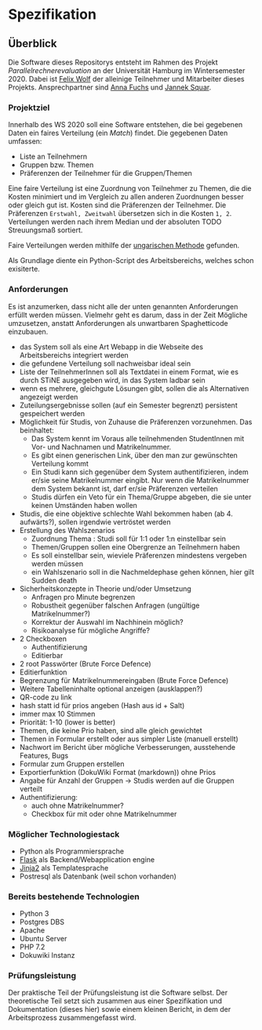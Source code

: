 # Spezifikation

## Überblick

Die Software dieses Repositorys entsteht im Rahmen des Projekt *Parallelrechnerevaluation* an der Universität Hamburg im Wintersemester 2020. Dabei ist [Felix Wolf](mailto:8fwolf@informatik.uni-hamburg.de) der alleinige Teilnehmer und Mitarbeiter dieses Projekts. Ansprechpartner sind [Anna Fuchs](mailto:anna.fuchs@informatik.uni-hamburg.de) und [Jannek Squar](mailto:squar@informatik.uni-hamburg.de).

### Projektziel

Innerhalb des WS 2020 soll eine Software entstehen, die bei gegebenen Daten ein faires Verteilung (ein *Match*) findet. Die gegebenen Daten umfassen:

- Liste an Teilnehmern
- Gruppen bzw. Themen
- Präferenzen der Teilnehmer für die Gruppen/Themen


Eine faire Verteilung ist eine Zuordnung von Teilnehmer zu Themen, die die Kosten minimiert und im Vergleich zu allen anderen Zuordnungen besser oder gleich gut ist. Kosten sind die Präferenzen der Teilnehmer. Die Präferenzen ```Erstwahl, Zweitwahl``` übersetzen sich in die Kosten ```1, 2```. Verteilungen werden nach ihrem Median und der absoluten TODO Streuungsmaß sortiert.

Faire Verteilungen werden mithilfe der [ungarischen Methode](https://en.wikipedia.org/wiki/Hungarian_algorithm) gefunden.

Als Grundlage diente ein Python-Script des Arbeitsbereichs, welches schon exisiterte.

### Anforderungen

Es ist anzumerken, dass nicht alle der unten genannten Anforderungen erfüllt werden müssen. Vielmehr geht es darum, dass in der Zeit Mögliche umzusetzen, anstatt Anforderungen als unwartbaren Spaghetticode einzubauen.

- das System soll als eine Art Webapp in die Webseite des Arbeitsbereichs integriert werden
- die gefundene Verteilung soll nachweisbar ideal sein
- Liste der TeilnehmerInnen soll als Textdatei in einem Format, wie es durch STiNE ausgegeben wird, in das System ladbar sein
- wenn es mehrere, gleichgute Lösungen gibt, sollen die als Alternativen angezeigt werden
- Zuteilungsergebnisse sollen (auf ein Semester begrenzt) persistent gespeichert werden
- Möglichkeit für Studis, von Zuhause die Präferenzen vorzunehmen. Das beinhaltet:
	- Das System kennt im Voraus alle teilnehmenden StudentInnen mit Vor- und Nachnamen und Matrikelnummer.
	- Es gibt einen generischen Link, über den man zur gewünschten Verteilung kommt
	- Ein Studi kann sich gegenüber dem System authentifizieren, indem er/sie seine Matrikelnummer eingibt. Nur wenn die Matrikelnummer dem System bekannt ist, darf er/sie Präferenzen verteilen
	- Studis dürfen ein Veto für ein Thema/Gruppe abgeben, die sie unter keinen Umständen haben wollen
- Studis, die eine objektive schlechte Wahl bekommen haben (ab 4. aufwärts?), sollen irgendwie vertröstet werden
- Erstellung des Wahlszenarios
	- Zuordnung Thema : Studi soll für 1:1 oder 1:n einstellbar sein
	- Themen/Gruppen sollen eine Obergrenze an Teilnehmern haben
	- Es soll einstellbar sein, wieviele Präferenzen mindestens vergeben werden müssen
	- ein Wahlszenario soll in die Nachmeldephase gehen können, hier gilt Sudden death
- Sicherheitskonzepte in Theorie und/oder Umsetzung
	- Anfragen pro Minute begrenzen
	- Robustheit gegenüber falschen Anfragen (ungültige Matrikelnummer?)
	- Korrektur der Auswahl im Nachhinein möglich?
	- Risikoanalyse für mögliche Angriffe?
- 2 Checkboxen
    - Authentifizierung
    - Editierbar
- 2 root Passwörter (Brute Force Defence)
- Editierfunktion
- Begrenzung für Matrikelnummereingaben (Brute Force Defence)
- Weitere Tabelleninhalte optional anzeigen (ausklappen?)
- QR-code zu link
- hash statt id für prios angeben (Hash aus id + Salt)
- immer max 10 Stimmen
- Priorität: 1-10 (lower is better)
- Themen, die keine Prio haben, sind alle gleich gewichtet
- Themen in Formular erstellt oder aus simpler Liste (manuell erstellt)
- Nachwort im Bericht über mögliche Verbesserungen, ausstehende Features, Bugs
- Formular zum Gruppen erstellen
- Exportierfunktion (DokuWiki Format (markdown)) ohne Prios
- Angabe für Anzahl der Gruppen -> Studis werden auf die Gruppen verteilt
- Authentifizierung:
    - auch ohne Matrikelnummer?
    - Checkbox für mit oder ohne Matrikelnummer

### Möglicher Technologiestack

- Python als Programmiersprache
- [Flask](https://flask.palletsprojects.com/en/1.1.x/) als Backend/Webapplication engine
- [Jinja2](https://jinja.palletsprojects.com/en/2.11.x/) als Templatesprache
- Postresql als Datenbank (weil schon vorhanden)

### Bereits bestehende Technologien

- Python 3
- Postgres DBS
- Apache
- Ubuntu Server
- PHP 7.2
- Dokuwiki Instanz

### Prüfungsleistung

Der praktische Teil der Prüfungsleistung ist die Software selbst. Der theoretische Teil setzt sich zusammen aus einer Spezifikation und Dokumentation (dieses hier) sowie einem kleinen Bericht, in dem der Arbeitsprozess zusammengefasst wird.